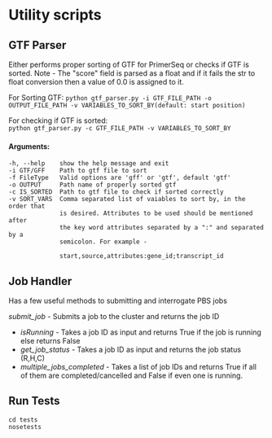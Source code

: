 # Utility scripts
## GTF Parser

Either performs proper sorting of GTF for PrimerSeq or checks if GTF is sorted.
Note - The "score" field is parsed as a float and if it fails the str to float conversion then a value of 0.0 is assigned to it.

For Sorting GTF: 
```python gtf_parser.py -i GTF_FILE_PATH -o OUTPUT_FILE_PATH -v VARIABLES_TO_SORT_BY(default: start position)```

For checking if GTF is sorted:  
```python gtf_parser.py -c GTF_FILE_PATH -v VARIABLES_TO_SORT_BY```


#### Arguments:
   
    -h, --help    show the help message and exit
    -i GTF/GFF    Path to gtf file to sort
    -f FileType   Valid options are 'gff' or 'gtf', default 'gtf'
    -o OUTPUT     Path name of properly sorted gtf
    -c IS_SORTED  Path to gtf file to check if sorted correctly
    -v SORT_VARS  Comma separated list of vaiables to sort by, in the order that
                  is desired. Attributes to be used should be mentioned after
                  the key word attributes separated by a ":" and separated by a
                  semicolon. For example -
    
                  start,source,attributes:gene_id;transcript_id



## Job Handler

Has a few useful methods to submitting and interrogate PBS jobs

*submit_job* - Submits a job to the cluster and returns the job ID
* *isRunning* - Takes a job ID as input and returns True if the job is running else returns False
* *get_job_status* - Takes a job ID as input and returns the job status (R,H,C)
* *multiple_jobs_completed* - Takes a list of job IDs and returns True if all of them are completed/cancelled and False if even one is running.

## Run Tests

```
cd tests
nosetests
```
